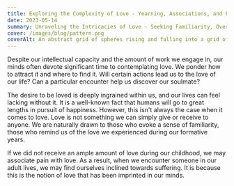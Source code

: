 ```yaml
---
title: Exploring the Complexity of Love - Yearning, Associations, and Emotional Patterns
date: 2023-05-14
summary: Unraveling the Intricacies of Love - Seeking Familiarity, Overcoming Associations, and Redefining Emotional Patterns
cover: /images/blog/pattern.png
coverAlt: An abstract grid of spheres rising and falling into a grid of circular holes beneath.
---
```


Despite our intellectual capacity and the amount of work we engage in, our minds often devote significant time to contemplating love. We ponder how to attract it and where to find it. Will certain actions lead us to the love of our life? Can a particular encounter help us discover our soulmate?

The desire to be loved is deeply ingrained within us, and our lives can feel lacking without it. It is a well-known fact that humans will go to great lengths in pursuit of happiness. However, this isn't always the case when it comes to love. Love is not something we can simply give or receive to anyone. We are naturally drawn to those who evoke a sense of familiarity, those who remind us of the love we experienced during our formative years.

If we did not receive an ample amount of love during our childhood, we may associate pain with love. As a result, when we encounter someone in our adult lives, we may find ourselves inclined towards suffering. It is because this is the notion of love that has been imprinted in our minds.